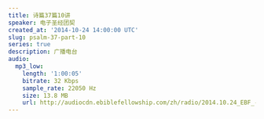 ```yaml
---
title: 诗篇37篇10讲
speaker: 电子圣经团契
created_at: '2014-10-24 14:00:00 UTC'
slug: psalm-37-part-10
series: true
description: 广播电台
audio:
  mp3_low:
    length: '1:00:05'
    bitrate: 32 Kbps
    sample_rate: 22050 Hz
    size: 13.8 MB
    url: http://audiocdn.ebiblefellowship.com/zh/radio/2014.10.24_EBF_-_Psalm_37_Part_10.mp3
---
```

